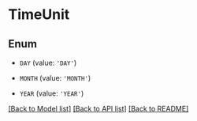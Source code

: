 # TimeUnit


## Enum

* `DAY` (value: `'DAY'`)

* `MONTH` (value: `'MONTH'`)

* `YEAR` (value: `'YEAR'`)

[[Back to Model list]](../README.md#documentation-for-models) [[Back to API list]](../README.md#documentation-for-api-endpoints) [[Back to README]](../README.md)



